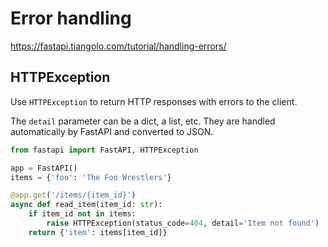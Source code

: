 # Error handling

https://fastapi.tiangolo.com/tutorial/handling-errors/

## HTTPException
Use `HTTPException` to return HTTP responses with errors to the client.

The `detail` parameter can be a dict, a list, etc. They are handled automatically by FastAPI and converted to JSON.

```py
from fastapi import FastAPI, HTTPException

app = FastAPI()
items = {'foo': 'The Foo Wrestlers'}

@app.get('/items/{item_id}')
async def read_item(item_id: str):
    if item_id not in items:
        raise HTTPException(status_code=404, detail='Item not found')
    return {'item': items[item_id]}
```
